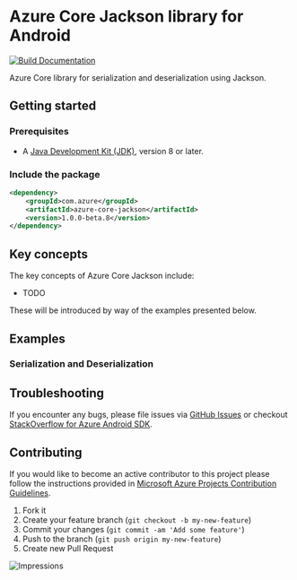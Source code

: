# Azure Core Jackson library for Android

[![Build Documentation](https://img.shields.io/badge/documentation-published-blue.svg)](https://azure.github.io/azure-sdk-for-android)

Azure Core library for serialization and deserialization using Jackson.

## Getting started

### Prerequisites

- A [Java Development Kit (JDK)][jdk_link], version 8 or later.

### Include the package

[//]: # ({x-version-update-start;com.azure:azure-core-serde-jackson;current})
```xml
<dependency>
    <groupId>com.azure</groupId>
    <artifactId>azure-core-jackson</artifactId>
    <version>1.0.0-beta.8</version>
</dependency>
```
[//]: # ({x-version-update-end})

## Key concepts

The key concepts of Azure Core Jackson include:

- TODO

These will be introduced by way of the examples presented below.

## Examples

### Serialization and Deserialization

## Troubleshooting

If you encounter any bugs, please file issues via [GitHub Issues](https://github.com/Azure/azure-sdk-for-android/issues/new/choose)
or checkout [StackOverflow for Azure Android SDK](https://stackoverflow.com/questions/tagged/azure-android-sdk).

## Contributing

If you would like to become an active contributor to this project please follow the instructions provided in
[Microsoft Azure Projects Contribution Guidelines](https://azure.github.io/guidelines.html).

1. Fork it
2. Create your feature branch (`git checkout -b my-new-feature`)
3. Commit your changes (`git commit -am 'Add some feature'`)
4. Push to the branch (`git push origin my-new-feature`)
5. Create new Pull Request

<!-- links -->
[logging]: https://github.com/Azure/azure-sdk-for-java/wiki/Logging-with-Azure-SDK
[jdk_link]: https://docs.microsoft.com/java/azure/jdk/?view=azure-java-stable

![Impressions](https://azure-sdk-impressions.azurewebsites.net/api/impressions/azure-sdk-for-java%2Fsdk%2Fcore%2Fazure-core%2FREADME.png)
